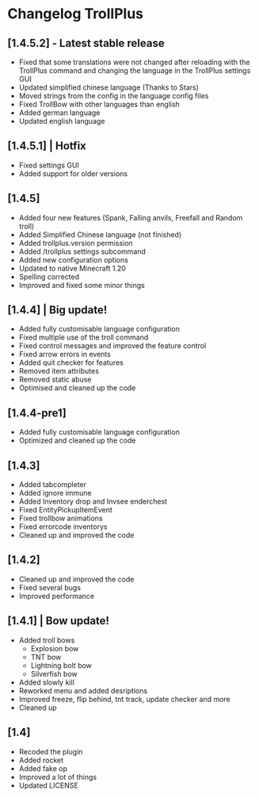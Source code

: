 # Changelog TrollPlus

## [1.4.5.2] - Latest stable release

- Fixed that some translations were not changed after reloading with the TrollPlus command and changing the language in the TrollPlus settings GUI
- Updated simplified chinese language (Thanks to Stars)
- Moved strings from the config in the language config files
- Fixed TrollBow with other languages than english
- Added german language
- Updated english language

## [1.4.5.1] | Hotfix

- Fixed settings GUI
- Added support for older versions

## [1.4.5]

- Added four new features (Spank, Falling anvils, Freefall and Random troll)
- Added Simplified Chinese language (not finished)
- Added trollplus.version permission
- Added /trollplus settings subcommand
- Added new configuration options
- Updated to native Minecraft 1.20
- Spelling corrected
- Improved and fixed some minor things

## [1.4.4] | Big update!

- Added fully customisable language configuration
- Fixed multiple use of the troll command
- Fixed control messages and improved the feature control
- Fixed arrow errors in events
- Added quit checker for features
- Removed item attributes
- Removed static abuse
- Optimised and cleaned up the code

## [1.4.4-pre1]

- Added fully customisable language configuration
- Optimized and cleaned up the code

## [1.4.3]

- Added tabcompleter
- Added ignore immune
- Added Inventory drop and Invsee enderchest
- Fixed EntityPickupItemEvent
- Fixed trollbow animations
- Fixed errorcode inventorys
- Cleaned up and improved the code

## [1.4.2]

- Cleaned up and improved the code
- Fixed several bugs
- Improved performance

## [1.4.1] | Bow update!

- Added troll bows
  - Explosion bow
  - TNT bow
  - Lightning bolt bow
  - Silverfish bow
- Added slowly kill
- Reworked menu and added desriptions
- Improved freeze, flip behind, tnt track, update checker and more
- Cleaned up

## [1.4]

- Recoded the plugin
- Added rocket
- Added fake op
- Improved a lot of things
- Updated LICENSE